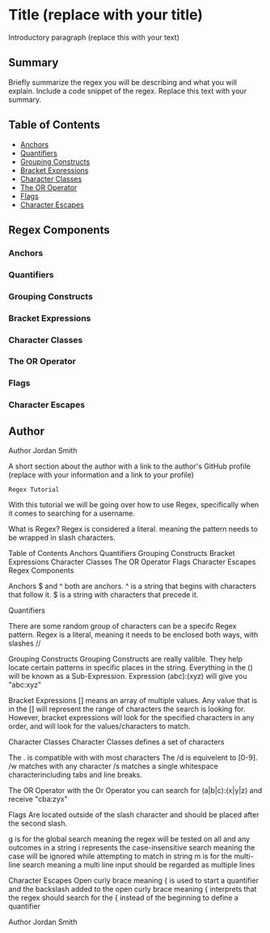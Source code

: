 # Title (replace with your title)

Introductory paragraph (replace this with your text)

## Summary

Briefly summarize the regex you will be describing and what you will explain. Include a code snippet of the regex. Replace this text with your summary.

## Table of Contents

- [Anchors](#anchors)
- [Quantifiers](#quantifiers)
- [Grouping Constructs](#grouping-constructs)
- [Bracket Expressions](#bracket-expressions)
- [Character Classes](#character-classes)
- [The OR Operator](#the-or-operator)
- [Flags](#flags)
- [Character Escapes](#character-escapes)

## Regex Components

### Anchors

### Quantifiers

### Grouping Constructs

### Bracket Expressions

### Character Classes

### The OR Operator

### Flags

### Character Escapes

## Author
Author Jordan Smith

A short section about the author with a link to the author's GitHub profile (replace with your information and a link to your profile)



    Regex Tutorial
With this tutorial we will be going over how to use Regex, specifically when it comes to searching for a username.

What is Regex?
Regex is considered a literal. meaning the pattern needs to be wrapped in slash characters.

Table of Contents
Anchors
Quantifiers
Grouping Constructs
Bracket Expressions
Character Classes
The OR Operator
Flags
Character Escapes
Regex Components

Anchors
$ and ^ both are anchors. ^ is a string that begins with characters that follow it. $ is a string with characters that precede it.

Quantifiers

There are some random group of characters can be a specifc Regex pattern. Regex is a literal, meaning it needs to be enclosed both ways, with slashes //

Grouping Constructs
Grouping Constructs are really valible. They help locate certain patterns in specific places in the string. Everything in the () will be known as a Sub-Expression. Expression (abc):(xyz) will give you "abc:xyz"

Bracket Expressions
[] means an array of multiple values. Any value that is in the [] will represent the range of characters the search is looking for. However, bracket expressions will look for the specified characters in any order, and will look for the values/characters to match.


Character Classes
Character Classes defines a set of characters

The . is compatible with with most characters
The /d is equivelent to [0-9].
/w matches with any character
/s matches a single whitespace characterincluding tabs and line breaks.

The OR Operator
with the Or Operator you can search for (a|b|c):(x|y|z) and receive "cba:zyx"

Flags
Are located outside of the slash character and should be placed after the second slash.

g is for the global search meaning the regex will be tested on all and any outcomes in a string
i represents the case-insensitive search meaning the case will be ignored while attempting to match in string
m is for the multi-line search meaning a multi line input should be regarded as multiple lines

Character Escapes
Open curly brace meaning { is used to start a quantifier and the backslash added to the open curly brace meaning \{ interprets that the regex should search for the { instead of the beginning to define a quantifier


   Author Jordan Smith
